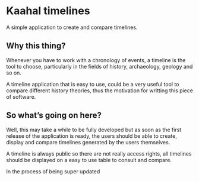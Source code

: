 # Kaahal timelines
A simple application to create and compare timelines.

## Why this thing?
Whenever you have to work with a chronology of events, a timeline is the tool
to choose, particularly in the fields of history, archaeology, geology and so
on.

A timeline application that is easy to use, could be a very useful tool to
compare different history theories, thus the motivation for writting this
piece of software.

## So what’s going on here?
Well, this may take a while to be fully developed but as soon as the first
release of the application is ready, the users should be able to create, 
display and compare timelines generated by the users themselves.

A timeline is always public so there are not really access rights, all 
timelines should be displayed on a easy to use table to consult and
compare.

In the process of being super updated